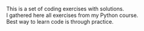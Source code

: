 This is a set of coding exercises with solutions.\
I gathered here all exercises from my Python course.\
Best way to learn code is through practice.

